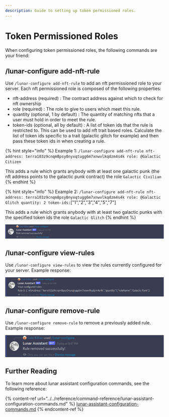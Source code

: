 ```yaml
---
description: Guide to setting up token permissioned roles.
---
```


# Token Permissioned Roles

When configuring token permissioned roles, the following commands are your friend:

## /lunar-configure add-nft-rule

Use `/lunar-configure add-nft-rule` to add an nft permissioned role to your server. Each nft permissioned role is composed of the following properties:

* nft-address (required) : The contract address against which to check for nft ownership
* role (required) : The role to give to users which meet this rule.
* quantity (optional, 1 by default) : The quantity of matching nfts that a user must hold in order to meet the rule.
* token-ids (optional, all by default) : A list of token ids that the rule is restricted to. This can be used to add nft trait based roles. Calculate the list of token ids specific to a trait (galactic glitch for example) and then pass these token ids in when creating a rule.

{% hint style="info" %}
Example 1: `/lunar-configure add-nft-rule nft-address: terra103z9cnqm8psy0nyxqtugg6m7xnwvlkqdzm4s4k role: @Galactic Citizen`

This adds a rule which grants anybody with at least one galactic punk (the nft address points to the galactic punk contract) the role `Galactic Civilian`
{% endhint %}

{% hint style="info" %}
Example 2: `/lunar-configure add-nft-rule nft-address: terra103z9cnqm8psy0nyxqtugg6m7xnwvlkqdzm4s4k role: @Galactic Glitch quantity: 2 token-ids:`\["1","2","3","4","5","7"]

This adds a rule which grants anybody with at least two galactic punks with the specified token ids the role `Galactic Glitch`&#x20;
{% endhint %}

![The output of running /lunar-configure add-rule](<../../.gitbook/assets/image (2) (1) (1).png>)

## /lunar-configure view-rules

Use `/lunar-configure view-rules` to view the rules currently configured for your server. Example response:

![The ouput of running /lunar-configure view-rules](<../../.gitbook/assets/image (1) (1) (2).png>)

## /lunar-configure remove-rule

Use `/lunar-configure remove-rule` to remove a previously added rule. Example response:

![The output of running /lunar-configure remove-rule](<../../.gitbook/assets/image (5).png>)

## Further Reading

To learn more about lunar assistant configuration commands, see the following reference:

{% content-ref url="../../reference/command-reference/lunar-assistant-configuration-commands.md" %}
[lunar-assistant-configuration-commands.md](../../reference/command-reference/lunar-assistant-configuration-commands.md)
{% endcontent-ref %}

